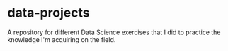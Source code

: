 # data-projects

A repository for different Data Science exercises that I did to practice the knowledge I'm acquiring on the field.
